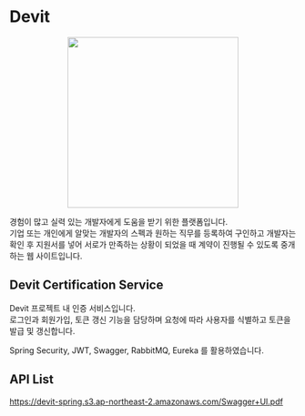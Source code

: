 # Devit
<p align="center"> 
<img src = 'https://user-images.githubusercontent.com/84092014/177942862-e4755aa7-f87b-4eaa-8eae-07bcaeb3932e.png' style='width:300px;'/>
</p>
경험이 많고 실력 있는 개발자에게 도움을 받기 위한 플랫폼입니다. <br/>
기업 또는 개인에게 알맞는 개발자의 스펙과 원하는 직무를 등록하여 구인하고 개발자는 확인 후 지원서를 넣어 서로가 만족하는 상황이 되었을 때 계약이 진행될 수 있도록 중개하는 웹 사이트입니다. <br/>


## Devit Certification Service
Devit 프로젝트 내 인증 서비스입니다. <br/>
로그인과 회원가입, 토큰 갱신 기능을 담당하며 요청에 따라 사용자를 식별하고 토큰을 발급 및 갱신합니다.

Spring Security, JWT, Swagger, RabbitMQ, Eureka 를 활용하였습니다.

## API List
https://devit-spring.s3.ap-northeast-2.amazonaws.com/Swagger+UI.pdf

